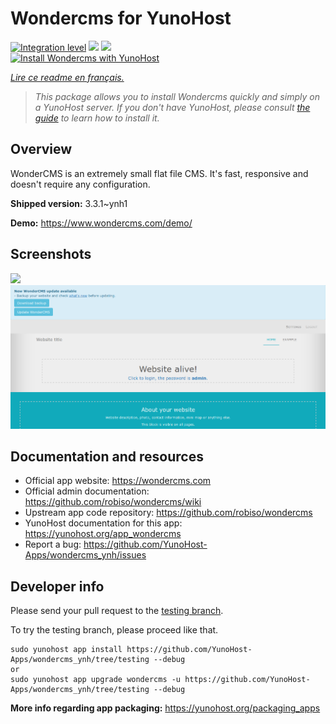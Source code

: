 <!--
N.B.: This README was automatically generated by https://github.com/YunoHost/apps/tree/master/tools/README-generator
It shall NOT be edited by hand.
-->

# Wondercms for YunoHost

[![Integration level](https://dash.yunohost.org/integration/wondercms.svg)](https://dash.yunohost.org/appci/app/wondercms) ![](https://ci-apps.yunohost.org/ci/badges/wondercms.status.svg) ![](https://ci-apps.yunohost.org/ci/badges/wondercms.maintain.svg)  
[![Install Wondercms with YunoHost](https://install-app.yunohost.org/install-with-yunohost.svg)](https://install-app.yunohost.org/?app=wondercms)

*[Lire ce readme en français.](./README_fr.md)*

> *This package allows you to install Wondercms quickly and simply on a YunoHost server.
If you don't have YunoHost, please consult [the guide](https://yunohost.org/#/install) to learn how to install it.*

## Overview

WonderCMS is an extremely small flat file CMS. It's fast, responsive and doesn't require any configuration.

**Shipped version:** 3.3.1~ynh1

**Demo:** https://www.wondercms.com/demo/

## Screenshots

![](./doc/screenshots/.DS_Store)
![](./doc/screenshots/WonderCMS-update-screenshot.png)

## Documentation and resources

* Official app website: https://wondercms.com
* Official admin documentation: https://github.com/robiso/wondercms/wiki
* Upstream app code repository: https://github.com/robiso/wondercms
* YunoHost documentation for this app: https://yunohost.org/app_wondercms
* Report a bug: https://github.com/YunoHost-Apps/wondercms_ynh/issues

## Developer info

Please send your pull request to the [testing branch](https://github.com/YunoHost-Apps/wondercms_ynh/tree/testing).

To try the testing branch, please proceed like that.
```
sudo yunohost app install https://github.com/YunoHost-Apps/wondercms_ynh/tree/testing --debug
or
sudo yunohost app upgrade wondercms -u https://github.com/YunoHost-Apps/wondercms_ynh/tree/testing --debug
```

**More info regarding app packaging:** https://yunohost.org/packaging_apps